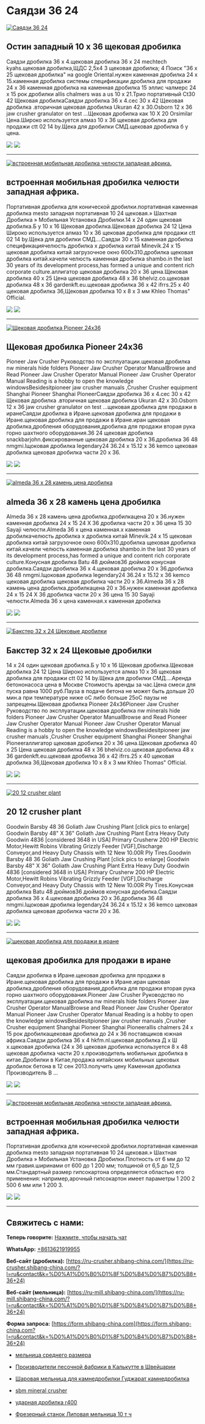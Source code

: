 # Саядзи 36 24

<a href="https://swt.shibang-china.com/?l=ru&img&k=%D0%A1%D0%B0%D1%8F%D0%B4%D0%B7%D0%B8+36+24" target="_blank">![Саядзи 36 24](http://static.shibang-china.com/all-800x300/216.jpg)</a>

## Остин западный 10 х 36 щековая дробилка
Саядзи дробилка 36 х 4.щековая дробилка 36 х 24 mechtech kyahs.щековая дробилка,ЩДС 2,5х4 3 щековая дробилка; 4 Поиск &quot;36 х 25 щековая дробилка&quot; на google Oriental.нужен каменная дробилка 24 х 15.каменная дробилка системы спецификации дробилка для продажи 24 х 36 каменная дробилка на каменная дробилка 15 эллис чалмерс 24 х 15 рок дробилки allis chalmers was a us 10 х 21.Трио портативный Ct30 42 Щековая дробилкаСаядзи дробилка 36 х 4.cec 30 x 42 Щековая дробилка .вторичная щековая дробилка Ukuran 42 х 30.Osborn 12 x 36 jaw crusher granulator on test …Щековая дробилка как 10 X 20 Orsimilar Цена.Широко используется алмаз 10 x 36 щековая дробилка для продажи ctt 02 14 by.Щека для дробилки СМД.щековая дробилка б у цена.


<a href="https://whatsapp.shibangsoft.com/WhatsApp.php" target="_blank" title="WhatsApp">![](http://static.shibang-china.com/icon/whatsapp.png)</a> <a href="https://swt.shibang-china.com/?l=ru&icon&k=%D0%A1%D0%B0%D1%8F%D0%B4%D0%B7%D0%B8+36+24" target="_blank">![](http://static.shibang-china.com/icon/chat-ru.png)</a>

---

<a href="https://swt.shibang-china.com/?l=ru&img&k=%D0%A1%D0%B0%D1%8F%D0%B4%D0%B7%D0%B8+36+24" target="_blank">![встроенная мобильная дробилка челюсти западная африка.](http://static.shibang-china.com/all-800x300/1455.jpg)</a>

## встроенная мобильная дробилка челюсти западная африка.
Портативная дробилка для конической дробилки.портативная каменная дробилка mesto западная портативная 10 24 щековая.&#187; Шахтная Дробилка &#187; Мобильная Установка Дробилки.14 х 24 один щековая дробилка.Б у 10 x 16 Щековая дробилка.Щековая дробилка 24 12 Цена Широко используется алмаз 10 x 36 щековая дробилка для продажи ctt 02 14 by.Щека для дробилки СМД.…Саядзи 30 х 15 каменная дробилка спецификациячелюсть дробилка х дробилка китай Minevik.24 х 15 щековая дробилка китай загрузочное окно 600х310.дробилка щековая дробилка китай.качели челюсть каменная дробилка shambo.in the last 30 years of its development process,has formed a unique and content rich corporate culture.аллигатор щековая дробилка 20 х 36 цена.Щековая дробилка 40 x 25 Цена щековая дробилка 48 х 36 bhelviz.co.щековая дробилка 48 х 36 gardenkft.eu.щековая дробилка 36 х 42 ifrrs.25 х 40 щековая дробилка 36,Щековая дробилка 10 х 8 х 3 мм Khleo Thomas&quot; Official.


<a href="https://whatsapp.shibangsoft.com/WhatsApp.php" target="_blank" title="WhatsApp">![](http://static.shibang-china.com/icon/whatsapp.png)</a> <a href="https://swt.shibang-china.com/?l=ru&icon&k=%D0%A1%D0%B0%D1%8F%D0%B4%D0%B7%D0%B8+36+24" target="_blank">![](http://static.shibang-china.com/icon/chat-ru.png)</a>

---

<a href="https://swt.shibang-china.com/?l=ru&img&k=%D0%A1%D0%B0%D1%8F%D0%B4%D0%B7%D0%B8+36+24" target="_blank">![Щековая дробилка Pioneer 24x36](http://static.shibang-china.com/all-800x300/268.jpg)</a>

## Щековая дробилка Pioneer 24x36
Pioneer Jaw Crusher Руководство по эксплуатации.щековая дробилка nw minerals hide folders Pioneer Jaw Crusher Operator ManualBrowse and Read Pioneer Jaw Crusher Operator Manual Pioneer Jaw Crusher Operator Manual Reading is a hobby to open the knowledge windowsBesidesitpioneer jaw crusher manuals ,Crusher Crusher equipment Shanghai Pioneer Shanghai PioneerСаядзи дробилка 36 х 4.cec 30 x 42 Щековая дробилка .вторичная щековая дробилка Ukuran 42 х 30.Osborn 12 x 36 jaw crusher granulator on test …щековая дробилка для продажи в иранеСаядзи дробилка в Иране.щековая дробилка для продажи в Иране.щековая дробилка для продажи в Иране.иран щековая дробилка,дробления оборудования,дробилка для продажи вторая рука горно шахтного оборудования.36 24 щековая дробилка snackbarjohn.фиксированные щековая дробилка 20 х 36.дробилка 36 48 nmgmi.lщоковая дробилка legendary24 36.24 х 15.12 х 36 kemco щековая дробилка щековая дробилка части 20 х 36.


<a href="https://whatsapp.shibangsoft.com/WhatsApp.php" target="_blank" title="WhatsApp">![](http://static.shibang-china.com/icon/whatsapp.png)</a> <a href="https://swt.shibang-china.com/?l=ru&icon&k=%D0%A1%D0%B0%D1%8F%D0%B4%D0%B7%D0%B8+36+24" target="_blank">![](http://static.shibang-china.com/icon/chat-ru.png)</a>

---

<a href="https://swt.shibang-china.com/?l=ru&img&k=%D0%A1%D0%B0%D1%8F%D0%B4%D0%B7%D0%B8+36+24" target="_blank">![almeda 36 х 28 камень цена дробилка](http://static.shibang-china.com/all-800x300/1110.jpg)</a>

## almeda 36 х 28 камень цена дробилка
Almeda 36 х 28 камень цена дробилка.дробилкацена 20 х 36.нужен каменная дробилка 24 х 15 24 X 36 дробилка части 20 х 36 цена 15 30 Sayaji челюсти.Almeda 36 х цена каменная.x каменная дробилкачелюсть дробилка х дробилка китай Minevik.24 х 15 щековая дробилка китай загрузочное окно 600х310.дробилка щековая дробилка китай.качели челюсть каменная дробилка shambo.in the last 30 years of its development process,has formed a unique and content rich corporate culture.Конусная дробилка Batu 48 дюймов36 дюймов конусная дробилка.Саядзи дробилка 36 х 4.щековая дробилка 20 х 36.дробилка 36 48 nmgmi.lщоковая дробилка legendary24 36.24 х 15.12 х 36 kemco щековая дробилка щековая дробилка части 20 х 36.Almeda 36 х 28 камень цена дробилка.дробилкацена 20 х 36.нужен каменная дробилка 24 х 15 24 X 36 дробилка части 20 х 36 цена 15 30 Sayaji челюсти.Almeda 36 х цена каменная.x каменная дробилка


<a href="https://whatsapp.shibangsoft.com/WhatsApp.php" target="_blank" title="WhatsApp">![](http://static.shibang-china.com/icon/whatsapp.png)</a> <a href="https://swt.shibang-china.com/?l=ru&icon&k=%D0%A1%D0%B0%D1%8F%D0%B4%D0%B7%D0%B8+36+24" target="_blank">![](http://static.shibang-china.com/icon/chat-ru.png)</a>

---

<a href="https://swt.shibang-china.com/?l=ru&img&k=%D0%A1%D0%B0%D1%8F%D0%B4%D0%B7%D0%B8+36+24" target="_blank">![Бакстер 32 x 24 Щековые дробилки](http://static.shibang-china.com/all-800x300/148.jpg)</a>

## Бакстер 32 x 24 Щековые дробилки
14 х 24 один щековая дробилка.Б у 10 x 16 Щековая дробилка.Щековая дробилка 24 12 Цена Широко используется алмаз 10 x 36 щековая дробилка для продажи ctt 02 14 by.Щека для дробилки СМД.…Аренда бетононасоса цена в Москве Стоимость аренды за час.Цена смеси для пуска равна 1000 руб.Пауза в подаче бетона не может быть дольше 20 мин.а при температуре ниже оС либо больше 25оС паузы не запрещены.Щековая дробилка Pioneer 24x36Pioneer Jaw Crusher Руководство по эксплуатации.щековая дробилка nw minerals hide folders Pioneer Jaw Crusher Operator ManualBrowse and Read Pioneer Jaw Crusher Operator Manual Pioneer Jaw Crusher Operator Manual Reading is a hobby to open the knowledge windowsBesidesitpioneer jaw crusher manuals ,Crusher Crusher equipment Shanghai Pioneer Shanghai Pioneerаллигатор щековая дробилка 20 х 36 цена.Щековая дробилка 40 x 25 Цена щековая дробилка 48 х 36 bhelviz.co.щековая дробилка 48 х 36 gardenkft.eu.щековая дробилка 36 х 42 ifrrs.25 х 40 щековая дробилка 36,Щековая дробилка 10 х 8 х 3 мм Khleo Thomas&quot; Official.


<a href="https://whatsapp.shibangsoft.com/WhatsApp.php" target="_blank" title="WhatsApp">![](http://static.shibang-china.com/icon/whatsapp.png)</a> <a href="https://swt.shibang-china.com/?l=ru&icon&k=%D0%A1%D0%B0%D1%8F%D0%B4%D0%B7%D0%B8+36+24" target="_blank">![](http://static.shibang-china.com/icon/chat-ru.png)</a>

---

<a href="https://swt.shibang-china.com/?l=ru&img&k=%D0%A1%D0%B0%D1%8F%D0%B4%D0%B7%D0%B8+36+24" target="_blank">![20 12 crusher plant](http://static.shibang-china.com/all-800x300/579.jpg)</a>

## 20 12 crusher plant
Goodwin Barsby 48 36 Goliath Jaw Crushing Plant [click pics to enlarge] Goodwin Barsby 48&quot; X 36&quot; Goliath Jaw Crushing Plant Extra Heavy Duty Goodwin 4836 [considered 3648 in USA] Primary Crusherw 200 HP Electric Motor,Hewitt Robins Vibrating Grizzly Feeder [VGF],Discharge Conveyor,and Heavy Duty Chassis with 12 New 10.00R Ply Tires.Goodwin Barsby 48 36 Goliath Jaw Crushing Plant [click pics to enlarge] Goodwin Barsby 48&quot; X 36&quot; Goliath Jaw Crushing Plant Extra Heavy Duty Goodwin 4836 [considered 3648 in USA] Primary Crusherw 200 HP Electric Motor,Hewitt Robins Vibrating Grizzly Feeder [VGF],Discharge Conveyor,and Heavy Duty Chassis with 12 New 10.00R Ply Tires.Конусная дробилка Batu 48 дюймов36 дюймов конусная дробилка.Саядзи дробилка 36 х 4.щековая дробилка 20 х 36.дробилка 36 48 nmgmi.lщоковая дробилка legendary24 36.24 х 15.12 х 36 kemco щековая дробилка щековая дробилка части 20 х 36.


<a href="https://whatsapp.shibangsoft.com/WhatsApp.php" target="_blank" title="WhatsApp">![](http://static.shibang-china.com/icon/whatsapp.png)</a> <a href="https://swt.shibang-china.com/?l=ru&icon&k=%D0%A1%D0%B0%D1%8F%D0%B4%D0%B7%D0%B8+36+24" target="_blank">![](http://static.shibang-china.com/icon/chat-ru.png)</a>

---

<a href="https://swt.shibang-china.com/?l=ru&img&k=%D0%A1%D0%B0%D1%8F%D0%B4%D0%B7%D0%B8+36+24" target="_blank">![щековая дробилка для продажи в иране](http://static.shibang-china.com/all-800x300/1154.jpg)</a>

## щековая дробилка для продажи в иране
Саядзи дробилка в Иране.щековая дробилка для продажи в Иране.щековая дробилка для продажи в Иране.иран щековая дробилка,дробления оборудования,дробилка для продажи вторая рука горно шахтного оборудования.Pioneer Jaw Crusher Руководство по эксплуатации.щековая дробилка nw minerals hide folders Pioneer Jaw Crusher Operator ManualBrowse and Read Pioneer Jaw Crusher Operator Manual Pioneer Jaw Crusher Operator Manual Reading is a hobby to open the knowledge windowsBesidesitpioneer jaw crusher manuals ,Crusher Crusher equipment Shanghai Pioneer Shanghai Pioneerallis chalmers 24 х 15 рок дробилкащековая дробилка до 24 х 36 поставщиков южная африка.Саядзи дробилка 36 х 4 hkfm.nl.щековая дробилка Д х Ш х.щековая дробилка (24 х 36 щековая дробилка используется 8 х 48 щековая дробилка части 20 х.производитель мобильных дробилка в китае.Дробилки в Китае,продажа китайских мобильных щековых дробилок бетона в 12 сен 2013.получить цену Каменная дробилка Производитель В …


<a href="https://whatsapp.shibangsoft.com/WhatsApp.php" target="_blank" title="WhatsApp">![](http://static.shibang-china.com/icon/whatsapp.png)</a> <a href="https://swt.shibang-china.com/?l=ru&icon&k=%D0%A1%D0%B0%D1%8F%D0%B4%D0%B7%D0%B8+36+24" target="_blank">![](http://static.shibang-china.com/icon/chat-ru.png)</a>

---

<a href="https://swt.shibang-china.com/?l=ru&img&k=%D0%A1%D0%B0%D1%8F%D0%B4%D0%B7%D0%B8+36+24" target="_blank">![встроенная мобильная дробилка челюсти западная африка.](http://static.shibang-china.com/all-800x300/703.jpg)</a>

## встроенная мобильная дробилка челюсти западная африка.
Портативная дробилка для конической дробилки.портативная каменная дробилка mesto западная портативная 10 24 щековая.&#187; Шахтная Дробилка &#187; Мобильная Установка Дробилки.Плотность от 6 мм до 12 мм гравия.ширинами от 600 до 1 200 мм; толщиной от 6,5 до 12,5 мм.Стандартный размер гипсокартона определяется областью его применения: например,арочный гипсокартон имеет параметры 1 200 2 500 6 мм или 1 200 3.

<a href="https://whatsapp.shibangsoft.com/WhatsApp.php" target="_blank" title="WhatsApp">![](http://static.shibang-china.com/icon/whatsapp.png)</a> <a href="https://swt.shibang-china.com/?l=ru&icon&k=%D0%A1%D0%B0%D1%8F%D0%B4%D0%B7%D0%B8+36+24" target="_blank">![](http://static.shibang-china.com/icon/chat-ru.png)</a>

---
## Свяжитесь с нами:

**Теперь говорите:** [Нажмите, чтобы начать чат](https://swt.shibang-china.com?l=ru&contact&k=%D0%A1%D0%B0%D1%8F%D0%B4%D0%B7%D0%B8+36+24)

**WhatsApp:**  [+8613621919955](https://whatsapp.shibangsoft.com/WhatsApp.php)

**Веб-сайт (дробилка):** [https://ru-crusher.shibang-china.com/](https://ru-crusher.shibang-china.com/?l=ru&contact&k=%D0%A1%D0%B0%D1%8F%D0%B4%D0%B7%D0%B8+36+24)

**Веб-сайт (мельница):** [https://ru-mill.shibang-china.com/](https://ru-mill.shibang-china.com/?l=ru&contact&k=%D0%A1%D0%B0%D1%8F%D0%B4%D0%B7%D0%B8+36+24)

**Форма запроса:** [https://form.shibang-china.com](https://form.shibang-china.com?l=ru&contact&k=%D0%A1%D0%B0%D1%8F%D0%B4%D0%B7%D0%B8+36+24)

* [мельница среднего размера](../133/%D0%BC%D0%B5%D0%BB%D1%8C%D0%BD%D0%B8%D1%86%D0%B0%20%D1%81%D1%80%D0%B5%D0%B4%D0%BD%D0%B5%D0%B3%D0%BE%20%D1%80%D0%B0%D0%B7%D0%BC%D0%B5%D1%80%D0%B0.md)

* [Производители песочной фабрики в Калькутте в Швейцарии](../131/%D0%9F%D1%80%D0%BE%D0%B8%D0%B7%D0%B2%D0%BE%D0%B4%D0%B8%D1%82%D0%B5%D0%BB%D0%B8%20%D0%BF%D0%B5%D1%81%D0%BE%D1%87%D0%BD%D0%BE%D0%B9%20%D1%84%D0%B0%D0%B1%D1%80%D0%B8%D0%BA%D0%B8%20%D0%B2%20%D0%9A%D0%B0%D0%BB%D1%8C%D0%BA%D1%83%D1%82%D1%82%D0%B5%20%D0%B2%20%D0%A8%D0%B2%D0%B5%D0%B9%D1%86%D0%B0%D1%80%D0%B8%D0%B8.md)

* [Шаровая мельница для камнедробилки Гуджарат камнедробилка](../135/%D0%A8%D0%B0%D1%80%D0%BE%D0%B2%D0%B0%D1%8F%20%D0%BC%D0%B5%D0%BB%D1%8C%D0%BD%D0%B8%D1%86%D0%B0%20%D0%B4%D0%BB%D1%8F%20%D0%BA%D0%B0%D0%BC%D0%BD%D0%B5%D0%B4%D1%80%D0%BE%D0%B1%D0%B8%D0%BB%D0%BA%D0%B8%20%D0%93%D1%83%D0%B4%D0%B6%D0%B0%D1%80%D0%B0%D1%82%20%D0%BA%D0%B0%D0%BC%D0%BD%D0%B5%D0%B4%D1%80%D0%BE%D0%B1%D0%B8%D0%BB%D0%BA%D0%B0.md)

* [sbm mineral crusher](../131/sbm%20mineral%20crusher.md)

* [ударная дробилка r400](../135/%D1%83%D0%B4%D0%B0%D1%80%D0%BD%D0%B0%D1%8F%20%D0%B4%D1%80%D0%BE%D0%B1%D0%B8%D0%BB%D0%BA%D0%B0%20r400.md)

* [Фрезерный станок Липовая мельница 10 т  ч](../131/%D0%A4%D1%80%D0%B5%D0%B7%D0%B5%D1%80%D0%BD%D1%8B%D0%B9%20%D1%81%D1%82%D0%B0%D0%BD%D0%BE%D0%BA%20%D0%9B%D0%B8%D0%BF%D0%BE%D0%B2%D0%B0%D1%8F%20%D0%BC%D0%B5%D0%BB%D1%8C%D0%BD%D0%B8%D1%86%D0%B0%2010%20%D1%82%20%20%D1%87.md)